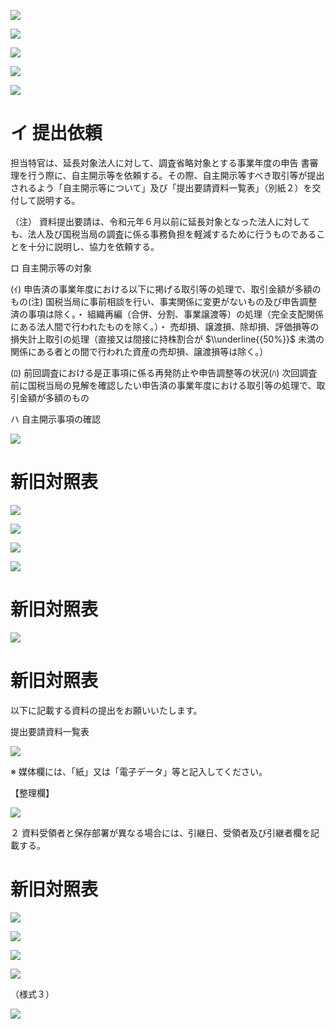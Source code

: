 ![](https://www.nta.go.jp/tmp/2e159365-1e98-4096-96aa-602b2bca1ebc/images/5de8a804824132fb52fbca0c90c9b312f068d43237602665d0bbaeaa073189ab.jpg)

![](https://www.nta.go.jp/tmp/2e159365-1e98-4096-96aa-602b2bca1ebc/images/d5f63d51a222bdbe1cc68b44b1403f1d171007172fe428e4e757e2cc8f2cf04a.jpg)

![](https://www.nta.go.jp/tmp/2e159365-1e98-4096-96aa-602b2bca1ebc/images/fcac0d9c2b113122c1936f48a1d14323ffa016bfd495df4e3ce5158a9e3c8f56.jpg)

![](https://www.nta.go.jp/tmp/2e159365-1e98-4096-96aa-602b2bca1ebc/images/39013138424871ed9ec4ff734b2494c6acdc0b7e0402352c983e3bae87792f48.jpg)

![](https://www.nta.go.jp/tmp/2e159365-1e98-4096-96aa-602b2bca1ebc/images/01388537911a9e2a3c6f25939f5040841e8533415a7b2d7ee7bf1548cd6a1d1d.jpg)

# イ 提出依頼

担当特官は、延長対象法人に対して、調査省略対象とする事業年度の申告 書審理を行う際に、自主開示等を依頼する。その際、自主開示等すべき取引等が提出されるよう「自主開示等について」及び「提出要請資料一覧表」（別紙２）を交付して説明する。

（注） 資料提出要請は、令和元年６月以前に延長対象となった法人に対しても、法人及び国税当局の調査に係る事務負担を軽減するために行うものであることを十分に説明し、協力を依頼する。

ロ 自主開示等の対象

(ｲ) 申告済の事業年度における以下に掲げる取引等の処理で、取引金額が多額のもの(注) 国税当局に事前相談を行い、事実関係に変更がないもの及び申告調整済の事項は除く。・ 組織再編（合併、分割、事業譲渡等）の処理（完全支配関係にある法人間で行われたものを除く。）・ 売却損、譲渡損、除却損、評価損等の損失計上取引の処理（直接又は間接に持株割合が $\\underline{{50%}}$ 未満の関係にある者との間で行われた資産の売却損、譲渡損等は除く。）

(ﾛ) 前回調査における是正事項に係る再発防止や申告調整等の状況(ﾊ) 次回調査前に国税当局の見解を確認したい申告済の事業年度における取引等の処理で、取引金額が多額のもの

ハ 自主開示事項の確認

![](https://www.nta.go.jp/tmp/2e159365-1e98-4096-96aa-602b2bca1ebc/images/7f111e269362d4881b68bbdf48610a2cb5689cd1e47b35d245e611e6bed09ad4.jpg)

# 新旧対照表

![](https://www.nta.go.jp/tmp/2e159365-1e98-4096-96aa-602b2bca1ebc/images/28e7ff10a46d1bc912dedb2c6d48e96cfe6b27d4cdcd0166f2235eece415506a.jpg)

![](https://www.nta.go.jp/tmp/2e159365-1e98-4096-96aa-602b2bca1ebc/images/1dc5c83c4d2b2fb7a17dedcc0c3dd851d3313a35dc8dac54875aae88af614149.jpg)

![](https://www.nta.go.jp/tmp/2e159365-1e98-4096-96aa-602b2bca1ebc/images/ffb5ff63c349c849c08164da0e57fda61cf10059a8f610883b7b835ef358e13f.jpg)

![](https://www.nta.go.jp/tmp/2e159365-1e98-4096-96aa-602b2bca1ebc/images/2d1fbceac01eca7d3e137c7745fe7b1dfb3a5988c343614a47797e2cca449f47.jpg)

# 新旧対照表

![](https://www.nta.go.jp/tmp/2e159365-1e98-4096-96aa-602b2bca1ebc/images/f863a06972d0d0fa4db82acec56994bb772f0e75c53c57fa6faf9315221b2b01.jpg)

# 新旧対照表

以下に記載する資料の提出をお願いいたします。

提出要請資料一覧表

![](https://www.nta.go.jp/tmp/2e159365-1e98-4096-96aa-602b2bca1ebc/images/7d13c07f0fe7465b032fa8e6ae254f4f362b28e865b9ef72854042e6a2afb49e.jpg)

※ 媒体欄には、「紙」又は「電子データ」等と記入してください。

【整理欄】

![](https://www.nta.go.jp/tmp/2e159365-1e98-4096-96aa-602b2bca1ebc/images/2544875a7f5fc47a6c0cd13657a5b6463f10cc3f18fb874d2336534a3f96b361.jpg)

２ 資料受領者と保存部署が異なる場合には、引継日、受領者及び引継者欄を記載する。

# 新旧対照表

![](https://www.nta.go.jp/tmp/2e159365-1e98-4096-96aa-602b2bca1ebc/images/135c49c6717f66d2ca2d63c5956bd82feabd29c74bbe045659fa5b57389ae2d1.jpg)

![](https://www.nta.go.jp/tmp/2e159365-1e98-4096-96aa-602b2bca1ebc/images/4b4807d5cbb0e02cbb638633d8c2f14bd239bd41952d48cf3c00ab4b87b25a8f.jpg)

![](https://www.nta.go.jp/tmp/2e159365-1e98-4096-96aa-602b2bca1ebc/images/781e0d49ee8b03a44a2c239c711354ef84754c928313b65ab599dcd140093e6d.jpg)

![](https://www.nta.go.jp/tmp/2e159365-1e98-4096-96aa-602b2bca1ebc/images/0041300cd30634223c08fed045d3957e01a7578fabdd3d0ba7c1342735722cc3.jpg)

（様式３）

![](https://www.nta.go.jp/tmp/2e159365-1e98-4096-96aa-602b2bca1ebc/images/435b87ab54652288480f10cb44775d1decd35333fef89601de8bd27f4746f0b4.jpg)